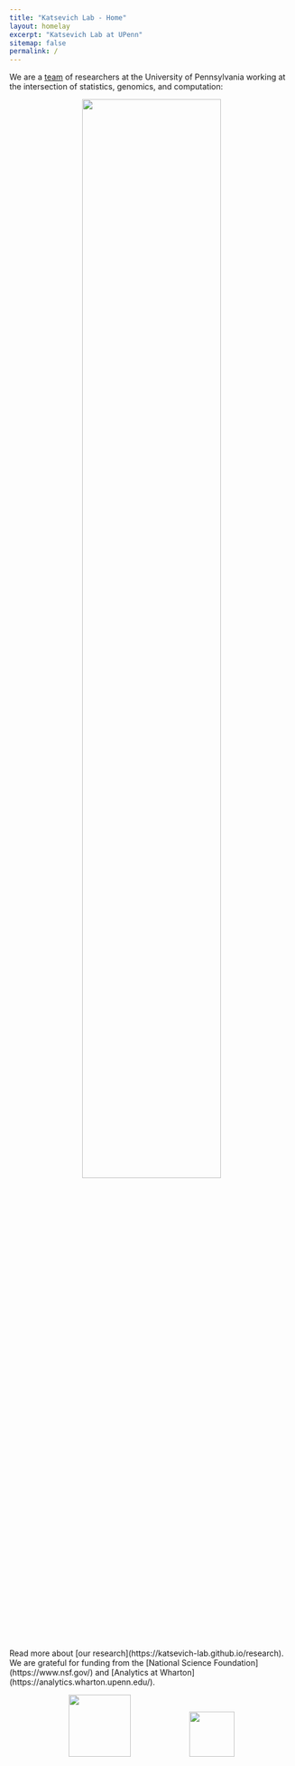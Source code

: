```yaml
---
title: "Katsevich Lab - Home"
layout: homelay
excerpt: "Katsevich Lab at UPenn"
sitemap: false
permalink: /
---
```


We are a [team](https://katsevich-lab.github.io/team) of researchers at the University of Pennsylvania working at the intersection of statistics, genomics, and computation:
<p style="text-align:center;">
  <img src="{{ site.url }}{{ site.baseurl }}/images/statistics-genomics-computation.png" style="width: 70%">
</p>
Read more about [our research](https://katsevich-lab.github.io/research). 

<!---
<br/>
 **We are  looking for passionate new master students, PhD students, postdocs, and bioinformaticians to join the team.** Please [email Gene](mailto:ekatsevi@wharton.upenn.edu) if you are interested.
 --->

<br/>
We are grateful for funding from the [National Science Foundation](https://www.nsf.gov/) and [Analytics at Wharton](https://analytics.wharton.upenn.edu/).

<p style="text-align:center;">
  <img src="{{ site.url }}{{ site.baseurl }}/images/logopic/nsf-logo.png" style="height:110px;margin:0px 50px">
  <img src="{{ site.url }}{{ site.baseurl }}/images/logopic/wharton_analytics.png" style="height:80px;margin:0px 50px">
</p>